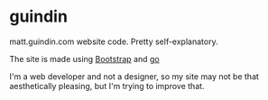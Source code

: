 guindin
=======

matt.guindin.com website code.  Pretty self-explanatory.

The site is made using [Bootstrap](http://getbootstrap.com) and [go](http://golang.org)

I'm a web developer and not a designer, so my site may not be that
aesthetically pleasing, but I'm trying to improve that.
